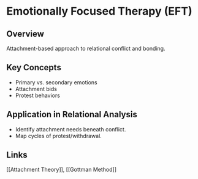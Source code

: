 <!-- @format -->

# Emotionally Focused Therapy (EFT)

## Overview

Attachment-based approach to relational conflict and bonding.

## Key Concepts

- Primary vs. secondary emotions
- Attachment bids
- Protest behaviors

## Application in Relational Analysis

- Identify attachment needs beneath conflict.
- Map cycles of protest/withdrawal.

## Links

[[Attachment Theory]], [[Gottman Method]]
